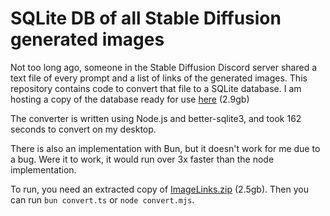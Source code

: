# SQLite DB of all Stable Diffusion generated images

Not too long ago, someone in the Stable Diffusion Discord server shared a text file of every prompt and a list of links of the generated images. This repository contains code to convert that file to a SQLite database. I am hosting a copy of the database ready for use [here]() (2.9gb)

The converter is written using Node.js and better-sqlite3, and took 162 seconds to convert on my desktop.

There is also an implementation with Bun, but it doesn't work for me due to a bug. Were it to work, it would run over 3x faster than the node implementation.

To run, you need an extracted copy of [ImageLinks.zip](https://drive.google.com/file/d/14_CRrWMw20OSSd5ZA-7epXdWF3DlwM8g/view) (2.5gb). Then you can run `bun convert.ts` or `node convert.mjs`.

